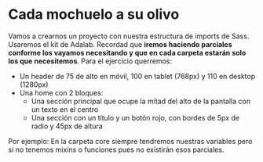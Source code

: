 # Cada mochuelo a su olivo

Vamos a crearnos un proyecto con nuestra estructura de imports de Sass. Usaremos el kit de Adalab. Recordad que **iremos haciendo parciales conforme los vayamos necesitando y que en cada carpeta estarán solo los que necesitemos**. Para el ejercicio querremos:

- Un header de 75 de alto en móvil, 100 en tablet (768px) y 110 en desktop (1280px)
- Una home con 2 bloques:
  - Una sección principal que ocupe la mitad del alto de la pantalla con un texto en el centro
  - Una sección con un título y un botón rojo, con bordes de 5px de radio y 45px de altura

Por ejemplo: En la carpeta core siempre tendremos nuestras variables pero si no tenemos mixins o funciones pues no existirán esos parciales.
